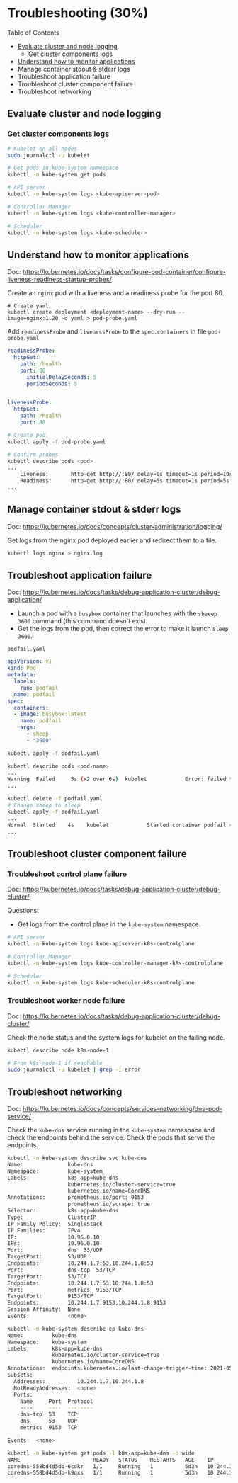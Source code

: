 # Troubleshooting (30%)

Table of Contents

- [Evaluate cluster and node logging](#Evaluate-cluster-and-node-logging)
  - [Get cluster components logs](#Get-cluster-components-logs)
- [Understand how to monitor applications](#Understand-how-to-monitor-applications)
- Manage container stdout & stderr logs
- Troubleshoot application failure
- Troubleshoot cluster component failure
- Troubleshoot networking

## Evaluate cluster and node logging

### Get cluster components logs

```bash
# Kubelet on all nodes
sudo journalctl -u kubelet

# Get pods in kube-system namespace
kubectl -n kube-system get pods

# API server
kubectl -n kube-system logs <kube-apiserver-pod>

# Controller Manager
kubectl -n kube-system logs <kube-controller-manager>

# Scheduler
kubectl -n kube-system logs <kube-scheduler>
```

## Understand how to monitor applications

Doc: https://kubernetes.io/docs/tasks/configure-pod-container/configure-liveness-readiness-startup-probes/

Create an `nginx` pod with a liveness and a readiness probe for the port 80.

```shell
# Create yaml
kubectl create deployment <deployment-name> --dry-run --image=nginx:1.20 -o yaml > pod-probe.yaml
```

Add `readinessProbe` and `livenessProbe` to the `spec.containers` in file `pod-probe.yaml`

```yaml
readinessProbe:
  httpGet:
    path: /health
    port: 80
      initialDelaySeconds: 5
      periodSeconds: 5


livenessProbe:
  httpGet:
    path: /health
    port: 80
```

```bash
# Create pod
kubectl apply -f pod-probe.yaml

# Confirm probes
kubectl describe pods <pod>
...
    Liveness:       http-get http://:80/ delay=0s timeout=1s period=10s #success=1 #failure=3
    Readiness:      http-get http://:80/ delay=5s timeout=1s period=5s #success=1 #failure=3
...

```

## Manage container stdout & stderr logs

Doc: https://kubernetes.io/docs/concepts/cluster-administration/logging/

Get logs from the nginx pod deployed earlier and redirect them to a file.

```bash
kubectl logs nginx > nginx.log
```

## Troubleshoot application failure

Doc: https://kubernetes.io/docs/tasks/debug-application-cluster/debug-application/

- Launch a pod with a `busybox` container that launches with the `sheeep 3600` command (this command doesn't exist.
- Get the logs from the pod, then correct the error to make it launch `sleep 3600`.

`podfail.yaml`

```yaml
apiVersion: v1
kind: Pod
metadata:
  labels:
    run: podfail
  name: podfail
spec:
  containers:
  - image: busybox:latest
    name: podfail
    args:
      - sheep
      - "3600"
```

```bash
kubectl apply -f podfail.yaml

kubectl describe pods <pod-name>
...
Warning  Failed     5s (x2 over 6s)  kubelet            Error: failed to create containerd task: OCI runtime create failed: container_linux.go:367: starting container process caused: exec: "sheep": executable file not found in $PATH: unknown
...

kubectl delete -f podfail.yaml
# Change sheep to sleep
kubectl apply -f podfail.yaml
...
Normal  Started    4s    kubelet            Started container podfail #Not failing anymore
...
```

## Troubleshoot cluster component failure

### Troubleshoot control plane failure

Doc: https://kubernetes.io/docs/tasks/debug-application-cluster/debug-cluster/

Questions:
- Get logs from the control plane in the `kube-system` namespace.

```bash
# API server
kubectl -n kube-system logs kube-apiserver-k8s-controlplane

# Controller Manager
kubectl -n kube-system logs kube-controller-manager-k8s-controlplane

# Scheduler
kubectl -n kube-system logs kube-scheduler-k8s-controlplane
```

### Troubleshoot worker node failure

Doc: https://kubernetes.io/docs/tasks/debug-application-cluster/debug-cluster/

Check the node status and the system logs for kubelet on the failing node.

```bash
kubectl describe node k8s-node-1

# From k8s-node-1 if reachable
sudo journalctl -u kubelet | grep -i error
```

## Troubleshoot networking

Doc: https://kubernetes.io/docs/concepts/services-networking/dns-pod-service/

Check the `kube-dns` service running in the `kube-system` namespace and check the endpoints behind the service. Check the pods that serve the endpoints.
```bash
kubectl -n kube-system describe svc kube-dns
Name:              kube-dns
Namespace:         kube-system
Labels:            k8s-app=kube-dns
                   kubernetes.io/cluster-service=true
                   kubernetes.io/name=CoreDNS
Annotations:       prometheus.io/port: 9153
                   prometheus.io/scrape: true
Selector:          k8s-app=kube-dns
Type:              ClusterIP
IP Family Policy:  SingleStack
IP Families:       IPv4
IP:                10.96.0.10
IPs:               10.96.0.10
Port:              dns  53/UDP
TargetPort:        53/UDP
Endpoints:         10.244.1.7:53,10.244.1.8:53
Port:              dns-tcp  53/TCP
TargetPort:        53/TCP
Endpoints:         10.244.1.7:53,10.244.1.8:53
Port:              metrics  9153/TCP
TargetPort:        9153/TCP
Endpoints:         10.244.1.7:9153,10.244.1.8:9153
Session Affinity:  None
Events:            <none>

kubectl -n kube-system describe ep kube-dns
Name:         kube-dns
Namespace:    kube-system
Labels:       k8s-app=kube-dns
              kubernetes.io/cluster-service=true
              kubernetes.io/name=CoreDNS
Annotations:  endpoints.kubernetes.io/last-change-trigger-time: 2021-05-19T08:39:25Z
Subsets:
  Addresses:          10.244.1.7,10.244.1.8
  NotReadyAddresses:  <none>
  Ports:
    Name     Port  Protocol
    ----     ----  --------
    dns-tcp  53    TCP
    dns      53    UDP
    metrics  9153  TCP

Events:  <none>

kubectl -n kube-system get pods -l k8s-app=kube-dns -o wide
NAME                       READY   STATUS    RESTARTS   AGE    IP           NODE         NOMINATED NODE   READINESS GATES
coredns-558bd4d5db-6cdkr   1/1     Running   1          5d3h   10.244.1.8   k8s-node-1   <none>           <none>
coredns-558bd4d5db-k9qxs   1/1     Running   1          5d3h   10.244.1.7   k8s-node-1   <none>           <none>
```
